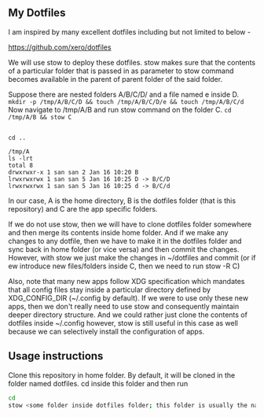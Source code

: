 ## My Dotfiles
I am inspired by many excellent dotfiles including but not limited to below -

https://github.com/xero/dotfiles

We will use stow to deploy these dotfiles. stow makes sure that the contents of a particular folder that is passed in as parameter to stow command becomes available in the parent of parent folder of the said folder.

Suppose there are nested folders A/B/C/D/ and a file named e inside D. `mkdir -p /tmp/A/B/C/D && touch /tmp/A/B/C/D/e && touch /tmp/A/B/C/d`
Now navigate to /tmp/A/B and run stow command on the folder C. `cd /tmp/A/B && stow C`

```

cd ..

/tmp/A 
ls -lrt
total 8
drwxrwxr-x 1 san san 2 Jan 16 10:20 B
lrwxrwxrwx 1 san san 5 Jan 16 10:25 D -> B/C/D
lrwxrwxrwx 1 san san 5 Jan 16 10:25 d -> B/C/d

```

In our case, A is the home directory, B is the dotfiles folder (that is this repository) and C are the app specific folders. 

If we do not use stow, then we will have to clone dotfiles folder somewhere and then merge its contents inside home folder. And if we make any changes to any dotfile, then we have to make it in the dotfiles folder and sync back in home folder (or vice versa) and then commit the changes. However, with stow we just make the changes in ~/dotfiles and commit (or if ew introduce new files/folders inside C, then we need to run stow -R C)

Also, note that many new apps follow XDG specification which mandates that all config files stay inside a particular directory defined by XDG_CONFIG_DIR (~/.config by default). If we were to use only these new apps, then we don't really need to use stow and consequently maintain deeper directory structure. And we could rather just clone the contents of dotfiles inside ~/.config however, stow is still useful in this case as well because we can selectively install the configuration of apps.

## Usage instructions

Clone this repository in home folder. By default, it will be cloned in the folder named dotfiles. cd inside this folder and then run

```sh
cd
stow <some folder inside dotfiles folder; this folder is usually the name of an app>
```
